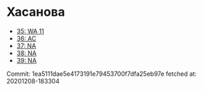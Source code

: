 # Хасанова
- [35: WA 11](35.md)
- [36: AC](36.md)
- [37: NA](37.md)
- [38: NA](38.md)
- [39: NA](39.md)

Commit: 1ea5111dae5e4173191e79453700f7dfa25eb97e
 fetched at: 20201208-183304

